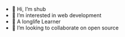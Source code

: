 - 👋 Hi, I’m shub
- 👀 I’m interested in web development
- 🌱 A longlife Learner
- 💞️ I’m looking to collaborate on open source

<!---
royalleads15/royalleads15 is a ✨ special ✨ repository because its `README.md` (this file) appears on your GitHub profile.
You can click the Preview link to take a look at your changes.
--->
